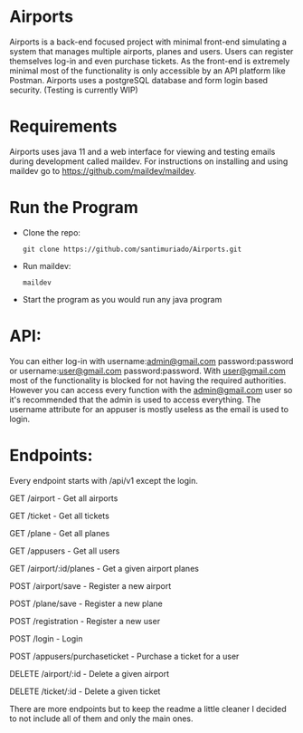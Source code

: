 # Airports

Airports is a back-end focused project with minimal front-end simulating a system that manages multiple airports, planes and users. Users can register themselves
log-in and even purchase tickets. As the front-end is extremely minimal most of the functionality is only accessible by an API platform like Postman.
Airports uses a postgreSQL database and form login based security. 
(Testing is currently WIP)

# Requirements

Airports uses java 11 and a web interface for viewing and testing emails during development called maildev. For instructions on installing and using maildev
go to https://github.com/maildev/maildev.

# Run the Program

+ Clone the repo:

      git clone https://github.com/santimuriado/Airports.git
    
+ Run maildev:

      maildev
      
+ Start the program as you would run any java program

# API:

You can either log-in with username:admin@gmail.com password:password or username:user@gmail.com password:password. With user@gmail.com most of the functionality
is blocked for not having the required authorities. However you can access every function with the admin@gmail.com user so it's recommended that the admin is used
to access everything.
The username attribute for an appuser is mostly useless as the email is used to login.

# Endpoints:

Every endpoint starts with /api/v1 except the login.

GET /airport - Get all airports

GET /ticket - Get all tickets

GET /plane - Get all planes

GET /appusers - Get all users

GET /airport/:id/planes - Get a given airport planes

POST /airport/save - Register a new airport

POST /plane/save - Register a new plane

POST /registration - Register a new user

POST /login - Login

POST /appusers/purchaseticket - Purchase a ticket for a user

DELETE /airport/:id - Delete a given airport

DELETE /ticket/:id - Delete a given ticket

There are more endpoints but to keep the readme a little cleaner I decided to not include all of them and only the main ones.
